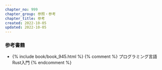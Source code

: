 ```yaml
---
chapter_no: 999
chapter_group: 参照・参考
chapter_title: 参考
created: 2022-10-05
updated: 2022-10-05
---
```

### 参考書籍
- {% include book/book_945.html %} {% comment %} プログラミング言語Rust入門 {% endcomment %}
